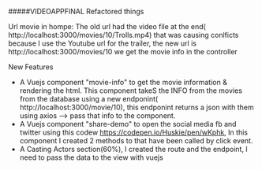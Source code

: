 #####VIDEOAPPFINAL
Refactored things

Url movie in hompe:
	The old url had the video file at the end( http://localhost:3000/movies/10/Trolls.mp4) that was causing conlficts because I use the Youtube url for the trailer, the new url is http://localhost:3000/movies/10 we get the movie info in the controller

New Features
- A Vuejs component "movie-info" to get the movie information & rendering the html.
This component takeS the INFO from the movies from the database using a new endponint( http://localhost:3000/movie/10), this endponint returns a json with them using axios --> pass that info to the component.
- A Vuejs component "share-demo" to open the social media fb and twitter using this codew https://codepen.io/Huskie/pen/wKphk, In this component I created 2 methods to that have been called by click event.
- A Casting Actors section(60%), I created the route and the endpoint, I need to pass the data to the view with vuejs
